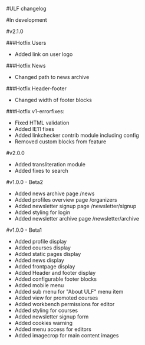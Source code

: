#ULF changelog

#In development

#v2.1.0

###Hotfix Users
* Added link on user logo


###Hotfix News
* Changed path to news archive

###Hotfix Header-footer
* Changed width of footer blocks

###Hotfix v1-errorfixes:
* Fixed HTML validation
* Added IE11 fixes
* Added linkchecker contrib module including config
* Removed custom blocks from feature


#v2.0.0

* Added transliteration module
* Added fixes to search

#v1.0.0 - Beta2

* Added news archive page /news
* Added profiles overview page /organizers
* Added newsletter signup page /newsletter/signup
* Added styling for login
* Added newsletter archive page /newsletter/archive


#v1.0.0 - Beta1

* Added profile display
* Added courses display
* Added static pages display
* Added news display
* Added frontpage display
* Added Header and footer display
* Added configurable footer blocks
* Added mobile menu
* Added sub menu for "About ULF" menu item
* Added view for promoted courses
* Added workbench permissions for editor
* Added styling for courses
* Added newsletter signup form
* Added cookies warning
* Added menu access for editors
* Added imagecrop for main content images
